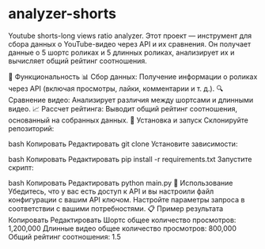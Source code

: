 # analyzer-shorts
 Youtube shorts-long views ratio analyzer.
Этот проект — инструмент для сбора данных о YouTube-видео через API и их сравнения. Он получает данные о 5 шортс роликах и 5 длинных роликах, анализирует их и вычисляет общий рейтинг соотношения.

📌 Функциональность
📊 Сбор данных: Получение информации о роликах через API (включая просмотры, лайки, комментарии и т. д.).
🔍 Сравнение видео: Анализирует различия между шортсами и длинными видео.
📈 Рассчет рейтинга: Выводит общий рейтинг соотношения, основанный на собранных данных.
🚀 Установка и запуск
Склонируйте репозиторий:

bash
Копировать
Редактировать
git clone
Установите зависимости:

bash
Копировать
Редактировать
pip install -r requirements.txt
Запустите скрипт:

bash
Копировать
Редактировать
python main.py
🔑 Использование
Убедитесь, что у вас есть доступ к API и вы настроили файл конфигурации с вашим API ключом.
Настройте параметры запроса в соответствии с вашими потребностями.
📋 Пример результата
Копировать
Редактировать
Шортс общее количество просмотров: 1,200,000
Длинные видео общее количество просмотров: 800,000
Общий рейтинг соотношения: 1.5
